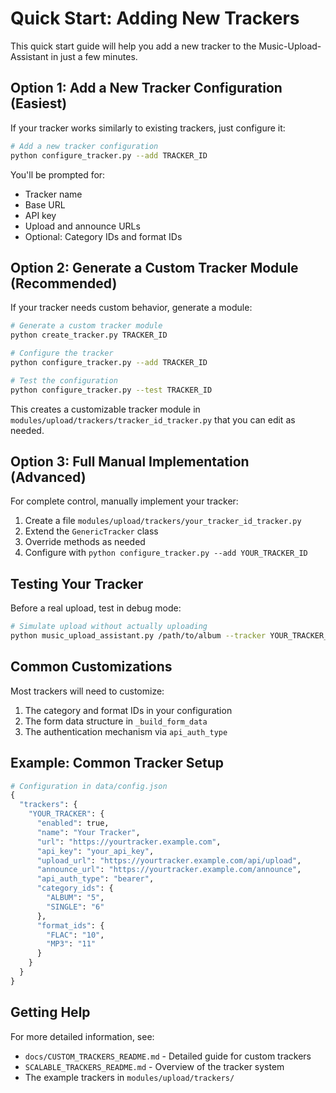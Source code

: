 # Quick Start: Adding New Trackers

This quick start guide will help you add a new tracker to the Music-Upload-Assistant in just a few minutes.

## Option 1: Add a New Tracker Configuration (Easiest)

If your tracker works similarly to existing trackers, just configure it:

```bash
# Add a new tracker configuration
python configure_tracker.py --add TRACKER_ID
```

You'll be prompted for:
- Tracker name
- Base URL
- API key
- Upload and announce URLs
- Optional: Category IDs and format IDs

## Option 2: Generate a Custom Tracker Module (Recommended)

If your tracker needs custom behavior, generate a module:

```bash
# Generate a custom tracker module
python create_tracker.py TRACKER_ID

# Configure the tracker
python configure_tracker.py --add TRACKER_ID

# Test the configuration
python configure_tracker.py --test TRACKER_ID
```

This creates a customizable tracker module in `modules/upload/trackers/tracker_id_tracker.py` that you can edit as needed.

## Option 3: Full Manual Implementation (Advanced)

For complete control, manually implement your tracker:

1. Create a file `modules/upload/trackers/your_tracker_id_tracker.py`
2. Extend the `GenericTracker` class
3. Override methods as needed
4. Configure with `python configure_tracker.py --add YOUR_TRACKER_ID`

## Testing Your Tracker

Before a real upload, test in debug mode:

```bash
# Simulate upload without actually uploading
python music_upload_assistant.py /path/to/album --tracker YOUR_TRACKER_ID --debug
```

## Common Customizations

Most trackers will need to customize:

1. The category and format IDs in your configuration
2. The form data structure in `_build_form_data`
3. The authentication mechanism via `api_auth_type`

## Example: Common Tracker Setup

```python
# Configuration in data/config.json
{
  "trackers": {
    "YOUR_TRACKER": {
      "enabled": true,
      "name": "Your Tracker",
      "url": "https://yourtracker.example.com",
      "api_key": "your_api_key",
      "upload_url": "https://yourtracker.example.com/api/upload",
      "announce_url": "https://yourtracker.example.com/announce",
      "api_auth_type": "bearer",
      "category_ids": {
        "ALBUM": "5",
        "SINGLE": "6"
      },
      "format_ids": {
        "FLAC": "10",
        "MP3": "11"
      }
    }
  }
}
```

## Getting Help

For more detailed information, see:
- `docs/CUSTOM_TRACKERS_README.md` - Detailed guide for custom trackers
- `SCALABLE_TRACKERS_README.md` - Overview of the tracker system
- The example trackers in `modules/upload/trackers/`
